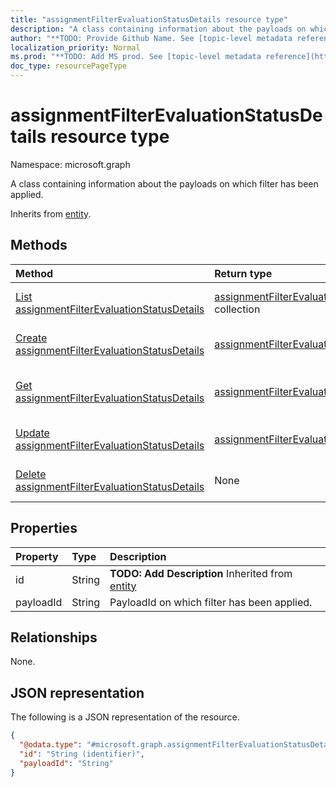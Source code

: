 ```yaml
---
title: "assignmentFilterEvaluationStatusDetails resource type"
description: "A class containing information about the payloads on which filter has been applied."
author: "**TODO: Provide Github Name. See [topic-level metadata reference](https://msgo.azurewebsites.net/add/document/guidelines/metadata.html#topic-level-metadata)**"
localization_priority: Normal
ms.prod: "**TODO: Add MS prod. See [topic-level metadata reference](https://msgo.azurewebsites.net/add/document/guidelines/metadata.html#topic-level-metadata)**"
doc_type: resourcePageType
---
```


# assignmentFilterEvaluationStatusDetails resource type

Namespace: microsoft.graph



A class containing information about the payloads on which filter has been applied.


Inherits from [entity](../resources/entity.md).

## Methods
|Method|Return type|Description|
|:---|:---|:---|
|[List assignmentFilterEvaluationStatusDetails](../api/assignmentfilterevaluationstatusdetails-list.md)|[assignmentFilterEvaluationStatusDetails](../resources/assignmentfilterevaluationstatusdetails.md) collection|Get a list of the [assignmentFilterEvaluationStatusDetails](../resources/assignmentfilterevaluationstatusdetails.md) objects and their properties.|
|[Create assignmentFilterEvaluationStatusDetails](../api/assignmentfilterevaluationstatusdetails-create.md)|[assignmentFilterEvaluationStatusDetails](../resources/assignmentfilterevaluationstatusdetails.md)|Create a new [assignmentFilterEvaluationStatusDetails](../resources/assignmentfilterevaluationstatusdetails.md) object.|
|[Get assignmentFilterEvaluationStatusDetails](../api/assignmentfilterevaluationstatusdetails-get.md)|[assignmentFilterEvaluationStatusDetails](../resources/assignmentfilterevaluationstatusdetails.md)|Read the properties and relationships of an [assignmentFilterEvaluationStatusDetails](../resources/assignmentfilterevaluationstatusdetails.md) object.|
|[Update assignmentFilterEvaluationStatusDetails](../api/assignmentfilterevaluationstatusdetails-update.md)|[assignmentFilterEvaluationStatusDetails](../resources/assignmentfilterevaluationstatusdetails.md)|Update the properties of an [assignmentFilterEvaluationStatusDetails](../resources/assignmentfilterevaluationstatusdetails.md) object.|
|[Delete assignmentFilterEvaluationStatusDetails](../api/assignmentfilterevaluationstatusdetails-delete.md)|None|Deletes an [assignmentFilterEvaluationStatusDetails](../resources/assignmentfilterevaluationstatusdetails.md) object.|

## Properties
|Property|Type|Description|
|:---|:---|:---|
|id|String|**TODO: Add Description** Inherited from [entity](../resources/entity.md)|
|payloadId|String|PayloadId on which filter has been applied.|

## Relationships
None.

## JSON representation
The following is a JSON representation of the resource.
<!-- {
  "blockType": "resource",
  "keyProperty": "id",
  "@odata.type": "microsoft.graph.assignmentFilterEvaluationStatusDetails",
  "baseType": "microsoft.graph.entity",
  "openType": false
}
-->
``` json
{
  "@odata.type": "#microsoft.graph.assignmentFilterEvaluationStatusDetails",
  "id": "String (identifier)",
  "payloadId": "String"
}
```

